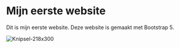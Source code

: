 # Mijn eerste website

Dit is mijn eerste website.
Deze website is gemaakt met Bootstrap 5.

![Knipsel-218x300](https://user-images.githubusercontent.com/82269000/215297323-ceae4847-4ed1-467a-a362-b1a15655b4fa.jpg)
